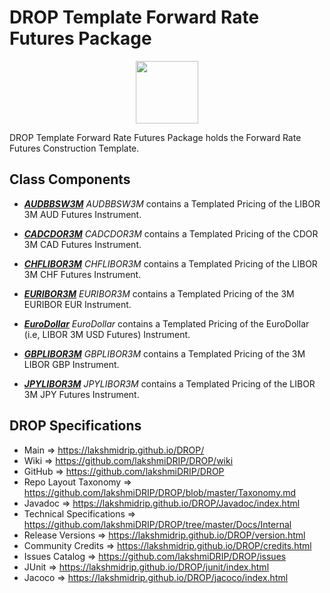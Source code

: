 # DROP Template Forward Rate Futures Package

<p align="center"><img src="https://github.com/lakshmiDRIP/DROP/blob/master/DRIP_Logo.gif?raw=true" width="100"></p>

DROP Template Forward Rate Futures Package holds the Forward Rate Futures Construction Template.


## Class Components

 * [***AUDBBSW3M***](https://github.com/lakshmiDRIP/DROP/tree/master/src/main/java/org/drip/template/forwardratefutures/AUDBBSW3M.java)
 <i>AUDBBSW3M</i> contains a Templated Pricing of the LIBOR 3M AUD Futures Instrument.

 * [***CADCDOR3M***](https://github.com/lakshmiDRIP/DROP/tree/master/src/main/java/org/drip/template/forwardratefutures/CADCDOR3M.java)
 <i>CADCDOR3M</i> contains a Templated Pricing of the CDOR 3M CAD Futures Instrument.

 * [***CHFLIBOR3M***](https://github.com/lakshmiDRIP/DROP/tree/master/src/main/java/org/drip/template/forwardratefutures/CHFLIBOR3M.java)
 <i>CHFLIBOR3M</i> contains a Templated Pricing of the LIBOR 3M CHF Futures Instrument.

 * [***EURIBOR3M***](https://github.com/lakshmiDRIP/DROP/tree/master/src/main/java/org/drip/template/forwardratefutures/EURIBOR3M.java)
 <i>EURIBOR3M</i> contains a Templated Pricing of the 3M EURIBOR EUR Instrument.

 * [***EuroDollar***](https://github.com/lakshmiDRIP/DROP/tree/master/src/main/java/org/drip/template/forwardratefutures/EuroDollar.java)
 <i>EuroDollar</i> contains a Templated Pricing of the EuroDollar (i.e, LIBOR 3M USD Futures) Instrument.

 * [***GBPLIBOR3M***](https://github.com/lakshmiDRIP/DROP/tree/master/src/main/java/org/drip/template/forwardratefutures/GBPLIBOR3M.java)
 <i>GBPLIBOR3M</i> contains a Templated Pricing of the 3M LIBOR GBP Instrument.

 * [***JPYLIBOR3M***](https://github.com/lakshmiDRIP/DROP/tree/master/src/main/java/org/drip/template/forwardratefutures/JPYLIBOR3M.java)
 <i>JPYLIBOR3M</i> contains a Templated Pricing of the LIBOR 3M JPY Futures Instrument.


## DROP Specifications

 * Main                     => https://lakshmidrip.github.io/DROP/
 * Wiki                     => https://github.com/lakshmiDRIP/DROP/wiki
 * GitHub                   => https://github.com/lakshmiDRIP/DROP
 * Repo Layout Taxonomy     => https://github.com/lakshmiDRIP/DROP/blob/master/Taxonomy.md
 * Javadoc                  => https://lakshmidrip.github.io/DROP/Javadoc/index.html
 * Technical Specifications => https://github.com/lakshmiDRIP/DROP/tree/master/Docs/Internal
 * Release Versions         => https://lakshmidrip.github.io/DROP/version.html
 * Community Credits        => https://lakshmidrip.github.io/DROP/credits.html
 * Issues Catalog           => https://github.com/lakshmiDRIP/DROP/issues
 * JUnit                    => https://lakshmidrip.github.io/DROP/junit/index.html
 * Jacoco                   => https://lakshmidrip.github.io/DROP/jacoco/index.html
